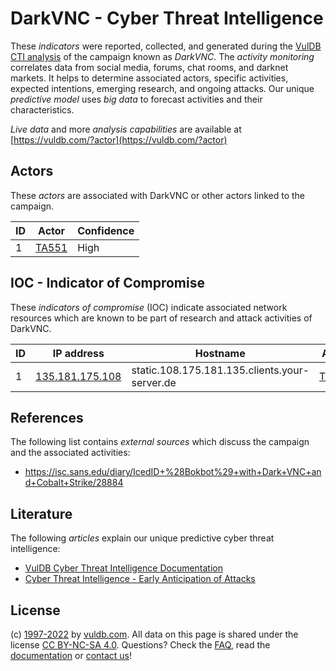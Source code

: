 # DarkVNC - Cyber Threat Intelligence

These _indicators_ were reported, collected, and generated during the [VulDB CTI analysis](https://vuldb.com/?kb.cti) of the campaign known as _DarkVNC_. The _activity monitoring_ correlates data from social media, forums, chat rooms, and darknet markets. It helps to determine associated actors, specific activities, expected intentions, emerging research, and ongoing attacks. Our unique _predictive model_ uses _big data_ to forecast activities and their characteristics.

_Live data_ and more _analysis capabilities_ are available at [https://vuldb.com/?actor](https://vuldb.com/?actor)

## Actors

These _actors_ are associated with DarkVNC or other actors linked to the campaign.

ID | Actor | Confidence
-- | ----- | ----------
1 | [TA551](https://vuldb.com/?actor.ta551) | High

## IOC - Indicator of Compromise

These _indicators of compromise_ (IOC) indicate associated network resources which are known to be part of research and attack activities of DarkVNC.

ID | IP address | Hostname | Actor | Confidence
-- | ---------- | -------- | ----- | ----------
1 | [135.181.175.108](https://vuldb.com/?ip.135.181.175.108) | static.108.175.181.135.clients.your-server.de | [TA551](https://vuldb.com/?actor.ta551) | High

## References

The following list contains _external sources_ which discuss the campaign and the associated activities:

* https://isc.sans.edu/diary/IcedID+%28Bokbot%29+with+Dark+VNC+and+Cobalt+Strike/28884

## Literature

The following _articles_ explain our unique predictive cyber threat intelligence:

* [VulDB Cyber Threat Intelligence Documentation](https://vuldb.com/?kb.cti)
* [Cyber Threat Intelligence - Early Anticipation of Attacks](https://www.scip.ch/en/?labs.20201022)

## License

(c) [1997-2022](https://vuldb.com/?kb.changelog) by [vuldb.com](https://vuldb.com/?kb.about). All data on this page is shared under the license [CC BY-NC-SA 4.0](https://creativecommons.org/licenses/by-nc-sa/4.0/). Questions? Check the [FAQ](https://vuldb.com/?kb.faq), read the [documentation](https://vuldb.com/?kb) or [contact us](https://vuldb.com/?contact)!
